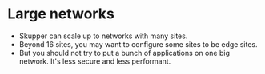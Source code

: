 # Large networks

- Skupper can scale up to networks with many sites.
- Beyond 16 sites, you may want to configure some sites to be edge sites.
- But you should not try to put a bunch of applications on one big
  network.  It's less secure and less performant.
